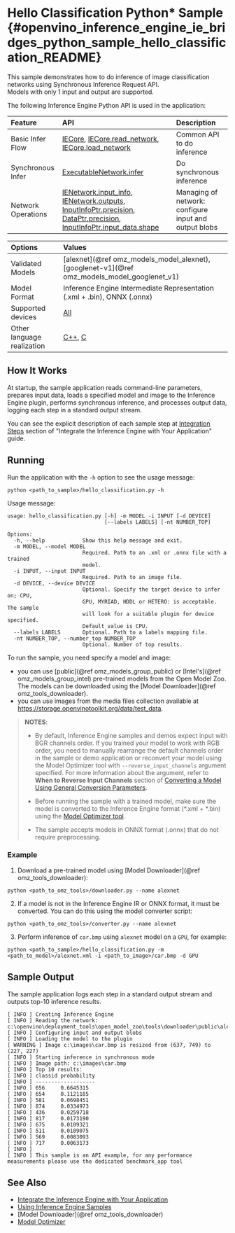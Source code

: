 # Hello Classification Python* Sample {#openvino_inference_engine_ie_bridges_python_sample_hello_classification_README}

This sample demonstrates how to do inference of image classification networks using Synchronous Inference Request API.  
Models with only 1 input and output are supported.

The following Inference Engine Python API is used in the application:

| Feature            | API                                                                                                                         | Description                                           |
| :----------------- | :-------------------------------------------------------------------------------------------------------------------------- | :---------------------------------------------------- |
| Basic Infer Flow   | [IECore], [IECore.read_network], [IECore.load_network]                                                                      | Common API to do inference                            |
| Synchronous Infer  | [ExecutableNetwork.infer]                                                                                                   | Do synchronous inference                              |
| Network Operations | [IENetwork.input_info], [IENetwork.outputs], [InputInfoPtr.precision], [DataPtr.precision], [InputInfoPtr.input_data.shape] | Managing of network: configure input and output blobs |

| Options                    | Values                                                                                                    |
| :------------------------- | :-------------------------------------------------------------------------------------------------------- |
| Validated Models           | [alexnet](@ref omz_models_model_alexnet), [googlenet-v1](@ref omz_models_model_googlenet_v1) |
| Model Format               | Inference Engine Intermediate Representation (.xml + .bin), ONNX (.onnx) |
| Supported devices          | [All](../../../docs/IE_DG/supported_plugins/Supported_Devices.md) |
| Other language realization | [C++](../../../inference-engine/samples/hello_classification/README.md), [C](../../c/hello_classification/README.md) |

## How It Works

At startup, the sample application reads command-line parameters, prepares input data, loads a specified model and image to the Inference Engine plugin, performs synchronous inference, and processes output data, logging each step in a standard output stream.

You can see the explicit description of
each sample step at [Integration Steps](../../../docs/IE_DG/Integrate_with_customer_application_new_API.md) section of "Integrate the Inference Engine with Your Application" guide.

## Running

Run the application with the `-h` option to see the usage message:

```
python <path_to_sample>/hello_classification.py -h
```

Usage message:

```
usage: hello_classification.py [-h] -m MODEL -i INPUT [-d DEVICE]
                               [--labels LABELS] [-nt NUMBER_TOP]

Options:
  -h, --help            Show this help message and exit.
  -m MODEL, --model MODEL
                        Required. Path to an .xml or .onnx file with a trained
                        model.
  -i INPUT, --input INPUT
                        Required. Path to an image file.
  -d DEVICE, --device DEVICE
                        Optional. Specify the target device to infer on; CPU,
                        GPU, MYRIAD, HDDL or HETERO: is acceptable. The sample
                        will look for a suitable plugin for device specified.
                        Default value is CPU.
  --labels LABELS       Optional. Path to a labels mapping file.
  -nt NUMBER_TOP, --number_top NUMBER_TOP
                        Optional. Number of top results.
```

To run the sample, you need specify a model and image:
- you can use [public](@ref omz_models_group_public) or [Intel's](@ref omz_models_group_intel) pre-trained models from the Open Model Zoo. The models can be downloaded using the [Model Downloader](@ref omz_tools_downloader).
- you can use images from the media files collection available at https://storage.openvinotoolkit.org/data/test_data.

> **NOTES**:
>
> - By default, Inference Engine samples and demos expect input with BGR channels order. If you trained your model to work with RGB order, you need to manually rearrange the default channels order in the sample or demo application or reconvert your model using the Model Optimizer tool with `--reverse_input_channels` argument specified. For more information about the argument, refer to **When to Reverse Input Channels** section of [Converting a Model Using General Conversion Parameters](../../../docs/MO_DG/prepare_model/convert_model/Converting_Model_General.md).
>
> - Before running the sample with a trained model, make sure the model is converted to the Inference Engine format (\*.xml + \*.bin) using the [Model Optimizer tool](../../../docs/MO_DG/Deep_Learning_Model_Optimizer_DevGuide.md).
>
> - The sample accepts models in ONNX format (.onnx) that do not require preprocessing.

### Example
1. Download a pre-trained model using [Model Downloader](@ref omz_tools_downloader):
```
python <path_to_omz_tools>/downloader.py --name alexnet
```

2. If a model is not in the Inference Engine IR or ONNX format, it must be converted. You can do this using the model converter script:

```
python <path_to_omz_tools>/converter.py --name alexnet
```

3. Perform inference of `car.bmp` using `alexnet` model on a `GPU`, for example:

```
python <path_to_sample>/hello_classification.py -m <path_to_model>/alexnet.xml -i <path_to_image>/car.bmp -d GPU
```

## Sample Output

The sample application logs each step in a standard output stream and outputs top-10 inference results.

```
[ INFO ] Creating Inference Engine
[ INFO ] Reading the network: c:\openvino\deployment_tools\open_model_zoo\tools\downloader\public\alexnet\FP32\alexnet.xml
[ INFO ] Configuring input and output blobs
[ INFO ] Loading the model to the plugin
[ WARNING ] Image c:\images\car.bmp is resized from (637, 749) to (227, 227)
[ INFO ] Starting inference in synchronous mode
[ INFO ] Image path: c:\images\car.bmp
[ INFO ] Top 10 results:    
[ INFO ] classid probability
[ INFO ] -------------------
[ INFO ] 656     0.6645315
[ INFO ] 654     0.1121185
[ INFO ] 581     0.0698451
[ INFO ] 874     0.0334973
[ INFO ] 436     0.0259718
[ INFO ] 817     0.0173190
[ INFO ] 675     0.0109321
[ INFO ] 511     0.0109075
[ INFO ] 569     0.0083093
[ INFO ] 717     0.0063173
[ INFO ]
[ INFO ] This sample is an API example, for any performance measurements please use the dedicated benchmark_app tool
```

## See Also

- [Integrate the Inference Engine with Your Application](../../../docs/IE_DG/Integrate_with_customer_application_new_API.md)
- [Using Inference Engine Samples](../../../docs/IE_DG/Samples_Overview.md)
- [Model Downloader](@ref omz_tools_downloader)
- [Model Optimizer](../../../docs/MO_DG/Deep_Learning_Model_Optimizer_DevGuide.md)

[IECore]:https://docs.openvinotoolkit.org/latest/ie_python_api/classie__api_1_1IECore.html
[IECore.read_network]:https://docs.openvinotoolkit.org/latest/ie_python_api/classie__api_1_1IECore.html#a0d69c298618fab3a08b855442dca430f
[IENetwork.input_info]:https://docs.openvinotoolkit.org/latest/ie_python_api/classie__api_1_1IENetwork.html#data_fields
[IENetwork.outputs]:https://docs.openvinotoolkit.org/latest/ie_python_api/classie__api_1_1IENetwork.html#data_fields
[InputInfoPtr.precision]:https://docs.openvinotoolkit.org/latest/ie_python_api/classie__api_1_1InputInfoPtr.html#data_fields
[DataPtr.precision]:https://docs.openvinotoolkit.org/latest/ie_python_api/classie__api_1_1DataPtr.html#data_fields
[IECore.load_network]:https://docs.openvinotoolkit.org/latest/ie_python_api/classie__api_1_1IECore.html#ac9a2e043d14ccfa9c6bbf626cfd69fcc
[InputInfoPtr.input_data.shape]:https://docs.openvinotoolkit.org/latest/ie_python_api/classie__api_1_1InputInfoPtr.html#data_fields
[ExecutableNetwork.infer]:https://docs.openvinotoolkit.org/latest/ie_python_api/classie__api_1_1ExecutableNetwork.html#aea96e8e534c8e23d8b257bad11063519
